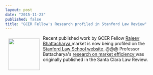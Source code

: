 ```yaml
---
layout: post
date: "2015-11-23"
published: false
title: "GCER Fellow's Research profiled in Stanford Law Review"
---
```






<img style="float: left; width: 100px; height: 100px; margin: 10px;" src="{{ site.baseurl }}/assets/images/Rajeev.jpg" /> 
<p> Recent published work by  GCER Fellow  <a href="https://www.linkedin.com/in/rajeev-bhattacharya-507681a"> Rajeev Bhattacharya </a> market is now being profiled on the   <a href="http://securities.stanford.edu/resources-academic.html">  Stanford Law School website  </a>.@@@  Professor Battacharya's  <a href="http://securities.stanford.edu/academic-articles/20151007-arbitrage-risk-and-market-efficiency-applications-to-securities-class-actions.pdf" >   research on market efficiency </a> was originally published in the Santa Clara Law Review.   </p>

